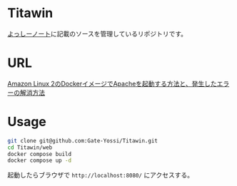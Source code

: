 # Titawin
[よっしーノート](https://yossi-note.com/)に記載のソースを管理しているリポジトリです。

# URL

[Amazon Linux 2のDockerイメージでApacheを起動する方法と、発生したエラーの解消方法](https://yossi-note.com/how_to_start_apache_in_a_docker_image_on_amazon_linux_2/)

# Usage

```bash
git clone git@github.com:Gate-Yossi/Titawin.git
cd Titawin/web
docker compose build
docker compose up -d
```

起動したらブラウザで `http://localhost:8080/` にアクセスする。

